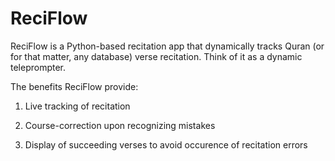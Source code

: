 # ReciFlow

ReciFlow is a Python-based recitation app that dynamically tracks Quran (or for that matter, any database) verse recitation. Think of it as a dynamic teleprompter.

The benefits ReciFlow provide:

1. Live tracking of recitation

2. Course-correction upon recognizing mistakes
  
3. Display of succeeding verses to avoid occurence of recitation errors
